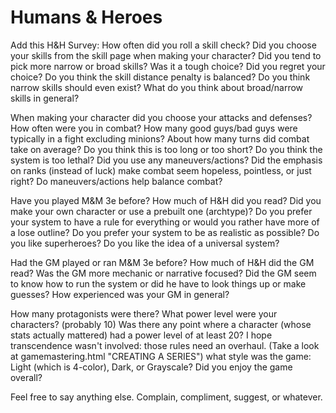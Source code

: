 Humans & Heroes
===============
Add this H&H Survey:
How often did you roll a skill check?
Did you choose your skills from the skill page when making your character?
Did you tend to pick more narrow or broad skills?
Was it a tough choice?
Did you regret your choice?
Do you think the skill distance penalty is balanced?
Do you think narrow skills should even exist?
What do you think about broad/narrow skills in general?

When making your character did you choose your attacks and defenses?
How often were you in combat?
How many good guys/bad guys were typically in a fight excluding minions?
About how many turns did combat take on average?
Do you think this is too long or too short?
Do you think the system is too lethal?
Did you use any maneuvers/actions?
Did the emphasis on ranks (instead of luck) make combat seem hopeless, pointless, or just right?
Do maneuvers/actions help balance combat?

Have you played M&M 3e before?
How much of H&H did you read?
Did you make your own character or use a prebuilt one (archtype)?
Do you prefer your system to have a rule for everything or would you rather have more of a lose outline?
Do you prefer your system to be as realistic as possible?
Do you like superheroes?
Do you like the idea of a universal system?

Had the GM played or ran M&M 3e before?
How much of H&H did the GM read?
Was the GM more mechanic or narrative focused?
Did the GM seem to know how to run the system or did he have to look things up or make guesses?
How experienced was your GM in general?

How many protagonists were there?
What power level were your characters? (probably 10)
Was there any point where a character (whose stats actually mattered) had a power level of at least 20? I hope transcendence wasn't involved: those rules need an overhaul.
(Take a look at gamemastering.html "CREATING A SERIES") what style was the game: Light (which is 4-color), Dark, or Grayscale?
Did you enjoy the game overall?

Feel free to say anything else. Complain, compliment, suggest, or whatever.

